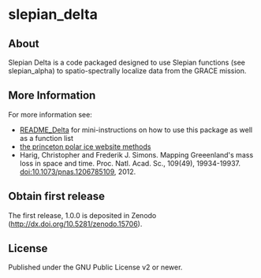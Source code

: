 # slepian_delta

## About

Slepian Delta is a code packaged designed to use Slepian functions
(see slepian_alpha) to spatio-spectrally localize data from the GRACE
mission.

## More Information

For more information see:
 - [README_Delta](https://github.com/csdms-contrib/slepian_delta/blob/master/README_Delta.md)
 for mini-instructions on how to use this package as well as a
 function list  
 - [the princeton polar ice website methods](http://polarice.princeton.edu/methods.html)
 - Harig, Christopher and Frederik J. Simons. Mapping Greeenland's
 mass loss in space and time. Proc. Natl. Acad. Sc., 109(49),
 19934-19937. [doi:10.1073/pnas.1206785109](http://dx.doi.org/10.1073/pnas.1206785109), 2012. 

## Obtain first release
The first release, 1.0.0 is deposited in Zenodo (http://dx.doi.org/10.5281/zenodo.15706).

## License
Published under the GNU Public License v2 or newer.
